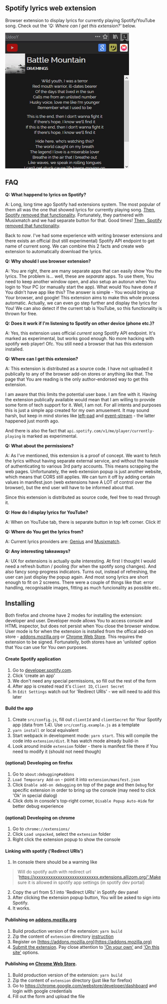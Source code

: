 ## Spotify lyrics web extension


Browser extension to display lyrics for currently playing Spotify/YouTube song. Check out the *'Q: Where can I get this extension?'* below.

![ext-preview]


## FAQ


**Q: What happend to lyrics on Spotify?**

A: Long, long time ago Spotify had extensions system. The most popular of them all was the one that showed lyrics for currently playing song. [Then, Spotify removed that functionality](https://www.wired.co.uk/article/spotify-axes-apps). Fortunately, they partnered with Musixmatch and we had separate button for that. Good times! [Then, Spotify removed that functionality](https://blog.musixmatch.com/i-know-its-over-a-parting-of-ways-and-it-s-done-but-didn-t-we-have-fun-8bb27193494d).

Back to *now*. I've had some experience with writing browser extensions and there exists an official (but still experimental) Spotify API endpoint to get name of current song. We can combine this 2 facts and create web extension to automatically download the lyrics. 


**Q: Why should I use browser extension?**

A: You are right, there are many separate apps that can easily show You the lyrics. The problem is... well, these are *separate* apps. To use them, You need to keep another window open, and also setup an autorun when You login to Your PC (or manually start the app). What would You have done if You didn't have app like this? The answer is simple - You would bring up Your browser, and google! This extension aims to make this whole process automatic. Actually, we can even go step further and display the lyrics for You! We can also detect if the current tab is YouTube, so this functionality is thrown for free.


**Q: Does it work if I'm listening to Spotify on other device (phone etc.)?**

A: Yes, this extension uses official *current song* Spotify API endpoint. It's marked as experimental, but works good enough. No more hacking with spotify web player! Ofc. You still need a browser that has this extension installed.


**Q: Where can I get this extension?**

A: This extension is distributed as a source code. I have not uploaded it publically to any of the browser add-on stores or anything like that. The page that You are reading is the only author-endorsed way to get this extension.

I am aware that this limits the potential user base. I am fine with it. Having the extension publically available would mean that I am willing to provide some form of tech support for it. Well, I am not. For all intents and purposes this is just a simple app created for my own amusement. It may sound harsh, but keep in mind stories like [left-pad](https://www.davidhaney.io/npm-left-pad-have-we-forgotten-how-to-program/) and [event-stream](https://github.com/dominictarr/event-stream/issues/116) - the latter happened just month ago.

And there is also the fact that `api.spotify.com/v1/me/player/currently-playing` is marked as experimental.


**Q: What about the permissions?**

A: As I've mentioned, this extension is a proof of concept. We want to fetch the lyrics without having separate external service, and without the hassle of authenticating to various 3rd party accounts. This means scrapping the web pages. Unfortunately, the web extension popup is just another website, which means that CORS still applies. We can turn it off by adding certain values in manifest.json (web extensions have A LOT of control over the browser), but the end user will have to be informed about that.

Since this extension is distributed as source code, feel free to read through it.


**Q: How do I display lyrics for YouTube?**

A: When on YouTube tab, there is separate button in top left corner. Click it!


**Q: Where do You get the lyrics from?**

A: Current lyrics providers are: [Genius](https://genius.com/) and [Musixmatch](https://www.musixmatch.com/).


**Q: Any interesting takeaways?**

A: UX for extensions is actually quite interesting. At first I thought I would need a refresh button / pooling (for when the spotify song changes). And also fancy song-progress indicators. Turns out, instead of refreshing, the user can just display the popup again. And most song lyrics are short enough to fit on 2 screens. There were a couple of things like that: error handling, recognisable images, fitting as much funcionality as possible etc..



## Installing

Both firefox and chrome have 2 modes for installing the extension: developer and user. Developer mode allows You to access console and HTML inspector, but does not persist when You close the browser window. User mode is for when the extension is installed from the offical add-on store - [addons.mozilla.org](https://addons.mozilla.org/en-US/firefox/) or [Chrome Web Store](https://chrome.google.com/webstore/category/extensions). This requires the extension to be signed. Fortunatelly, both stores have an 'unlisted' option that You can use for You own purposes.

#### Create Spotify application

1. Go to [developer.spotify.com](https://developer.spotify.com/dashboard/applications).
2. Click 'create an app'
3. We don't need any special permissions, so fill out the rest of the form
4. After app is created read it's `Client ID`, `Client Secret`
5. In `Edit Settings` watch out for 'Redirect URIs' - we will need to add this later

#### Build the app

1. Create `src/config.js`, fill out `clientId` and `clientSecret` for Your Spotify app (data from 1.4). Use `src/config.example.js` as a template
2. `yarn install` or local equivalent
3. Start webpack in development mode: `yarn start`. This will compile the code into `extension/dist`. It has watch mode already build-in
4. Look around inside `extension` folder - there is manifest file there if You need to modify it (should not need though)

#### (optional) Developing on firefox

1. Go to `about:debugging#addons`
2. `Load Temporary Add-on` - point it into `extension/manifest.json`
3. Click `Enable add-on debugging` on top of the page and then `Debug` for specific extension in order to bring up the console (may need to click 'Ok' in special dialog)
4. Click dots in console's top-right corner, `Disable Popup Auto-Hide` for better debug experience

#### (optional) Developing on chrome

1. Go to `chrome://extensions/`
2. Click `Load unpacked`, select the `extension` folder
3. Right click the extension popup to show the console

#### Linking with spotify ('Redirect URIs')

1. In console there should be a warning like
> Will do spotify auth with redirect url 'https://xxxxxxxxxxxxxxxxxxxxxxxxxxx.extensions.allizom.org/'.Make sure it is allowed in spotify app settings (in spotify dev portal)
2. Copy the url from 5.1 into 'Redirect URIs' in Spotify dev panel
3. After clicking the extension popup button, You will be asked to sign into Spotify.
4. It works.


#### Publishing on [addons.mozilla.org](https://addons.mozilla.org/en-US/firefox/)

1. Build production version of the extension: `yarn build`
2. Zip the content of `extension` directory [instruction](https://developer.mozilla.org/en-US/docs/Mozilla/Add-ons/WebExtensions/Package_your_extension_)
3. Register on [https://addons.mozilla.org](https://addons.mozilla.org)
4. [Submit the extension](https://developer.mozilla.org/en-US/docs/Mozilla/Add-ons/Distribution/Submitting_an_add-on). Pay close attention to ['On your own'](https://developer.mozilla.org/en-US/docs/Mozilla/Add-ons/Distribution/Submitting_an_add-on#Self-distribution) and ['On this site'](https://developer.mozilla.org/en-US/docs/Mozilla/Add-ons/Distribution/Submitting_an_add-on#Self-distribution) options.

#### Publishing on [Chrome Web Store](https://chrome.google.com/webstore/category/extensions).

1. Build production version of the extension: `yarn build`
2. Zip the content of `extension` directory (just like for firefox)
3. Go to https://chrome.google.com/webstore/developer/dashboard and login with google credentials
4. Fill out the form and upload the file



[ext-preview]:gh-images/readme-preview.gif
